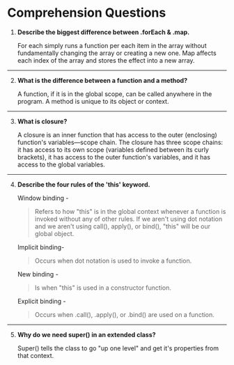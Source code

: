 # Comprehension Questions
1. **Describe the biggest difference between .forEach & .map.**


    For each simply runs a function per each item in the array without fundamentally changing the array or creating a new one. Map affects each index of the array and stores the effect into a new array.
___  
2. **What is the difference between a function and a method?**
   
   A function, if it is in the global scope, can be called anywhere in the program. A method is unique to its object or context.
___
3. **What is closure?**
   
   A closure is an inner function that has access to the outer (enclosing) function's variables—scope chain. The closure has three scope chains: it has access to its own scope (variables defined between its curly brackets), it has access to the outer function's variables, and it has access to the global variables.
___
4. **Describe the four rules of the 'this' keyword.**
   
   Window binding - 
   >Refers to how "this" is in the global context whenever a function is invoked without 
   any of other rules. If we aren't using dot notation and we aren't using call(), apply(), 
   or bind(), "this" will be our global object.


   Implicit binding-
   >Occurs when dot notation is used to invoke a function.


   New binding -
   >Is when "this" is used in a constructor function.


   Explicit binding -
   >Occurs when .call(), .apply(), or .bind() are used on a function.
___


5. **Why do we need super() in an extended class?**
   
   Super() tells the class to go "up one level" and get it's properties from that context.